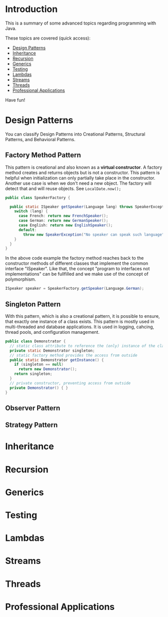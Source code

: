 # Introduction
This is a summary of some advanced topics regarding programming with Java.

These topics are covered (quick access):
- [Design Patterns](#design-patterns)
- [Inheritance](#inheritance)
- [Recursion](#recursion)
- [Generics](#generics)
- [Testing](#testing)
- [Lambdas](#lambdas)
- [Streams](#streams)
- [Threads](#threads)
- [Professional Applications](#professional-applications)

Have fun!

# Design Patterns

You can classify Design Patterns into Creational Patterns, Structural Patterns, and Behavioral Patterns.

## Factory Method Pattern

This pattern is creational and also known as a **virtual constructor**. 
A factory method creates and returns objects but is not a constructor. This pattern is helpful when initialization can only partially take place in the constructor. Another use case is when we don't need a new object. The factory will detect that and will reuse objects. See ``` LocalDate.now(); ``` 

```java
public class SpeakerFactory {

  public static ISpeaker getSpeaker(Language lang) throws SpeakerException {
    switch (lang) {
      case French: return new FrenchSpeaker();
      case German: return new GermanSpeaker();
      case English: return new EnglishSpeaker();
      default:
        throw new SpeakerException("No speaker can speak such language");
    }
  }
}
```
In the above code example the factory method reaches back to the constructor methods of different classes that implement the common interface "ISpeaker". Like that, the concept "program to interfaces not implementations" can be fullfilled and we make use of the concept of polymorphism.

````java
ISpeaker speaker = SpeakerFactory.getSpeaker(Language.German);
````
## Singleton Pattern

With this pattern, which is also a creational pattern, it is possible to ensure, that exactly one instance of a class exists. This pattern is mostly used in multi-threaded and database applications. It is used in logging, cahcing, thread pools, and configuration management.

````java
public class Demonstrator {
  // static class attribute to reference the (only) instance of the class
  private static Demonstrator singleton;
  // static factory method provides the access from outside
  public static Demonstrator getInstance() {
    if (singleton == null)
      return new Demonstrator();
    return singleton;
  }
  // private constructor, preventing access from outside
  private Demonstrator() { }
}
````

## Observer Pattern

## Strategy Pattern

# Inheritance

# Recursion

# Generics

# Testing

# Lambdas

# Streams

# Threads

# Professional Applications
```java

```
